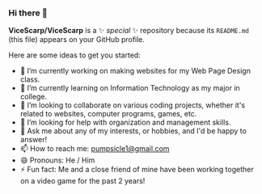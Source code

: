 ### Hi there 👋

**ViceScarp/ViceScarp** is a ✨ _special_ ✨ repository because its `README.md` (this file) appears on your GitHub profile.

Here are some ideas to get you started:

- 🔭 I’m currently working on making websites for my Web Page Design class.
- 🌱 I’m currently learning on Information Technology as my major in college.
- 👯 I’m looking to collaborate on various coding projects, whether it's related to websites, computer programs, games, etc.
- 🤔 I’m looking for help with organization and management skills.
- 💬 Ask me about any of my interests, or hobbies, and I'd be happy to answer!
- 📫 How to reach me: pumpsicle1@gmail.com
- 😄 Pronouns: He / Him
- ⚡ Fun fact: Me and a close friend of mine have been working together on a video game for the past 2 years!
